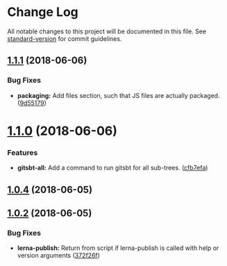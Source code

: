 # Change Log

All notable changes to this project will be documented in this file. See [standard-version](https://github.com/conventional-changelog/standard-version) for commit guidelines.

<a name="1.1.1"></a>
## [1.1.1](https://gitlab.com/mcdrohmann/lerna-subtree-publish/compare/v1.1.0...v1.1.1) (2018-06-06)


### Bug Fixes

* **packaging:** Add files section, such that JS files are actually packaged. ([9d55179](https://gitlab.com/mcdrohmann/lerna-subtree-publish/commit/9d55179))



<a name="1.1.0"></a>
# [1.1.0](https://gitlab.com/mcdrohmann/lerna-subtree-publish/compare/v1.0.4...v1.1.0) (2018-06-06)


### Features

* **gitsbt-all:** Add a command to run gitsbt for all sub-trees. ([cfb7efa](https://gitlab.com/mcdrohmann/lerna-subtree-publish/commit/cfb7efa))



<a name="1.0.4"></a>
## [1.0.4](https://gitlab.com/mcdrohmann/lerna-subtree-publish/compare/v1.0.3...v1.0.4) (2018-06-05)



<a name="1.0.2"></a>
## [1.0.2](https://gitlab.com/mcdrohmann/lerna-subtree-publish/compare/v1.0.1...v1.0.2) (2018-06-05)


### Bug Fixes

* **lerna-publish:** Return from script if lerna-publish is called with help or version arguments ([372f26f](https://gitlab.com/mcdrohmann/lerna-subtree-publish/commit/372f26f))
